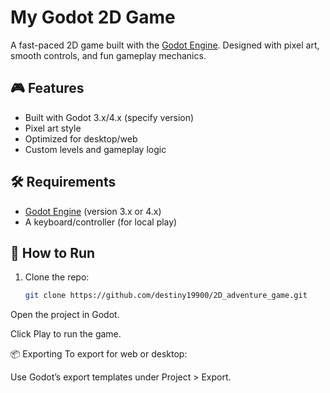 # My Godot 2D Game

A fast-paced 2D game built with the [Godot Engine](https://godotengine.org/). Designed with pixel art, smooth controls, and fun gameplay mechanics.

## 🎮 Features
- Built with Godot 3.x/4.x (specify version)
- Pixel art style
- Optimized for desktop/web
- Custom levels and gameplay logic

## 🛠 Requirements
- [Godot Engine](https://godotengine.org/download) (version 3.x or 4.x)
- A keyboard/controller (for local play)

## 🚀 How to Run
1. Clone the repo:
   ```bash
   git clone https://github.com/destiny19900/2D_adventure_game.git
Open the project in Godot.

Click Play to run the game.

📦 Exporting
To export for web or desktop:

Use Godot’s export templates under Project > Export.
